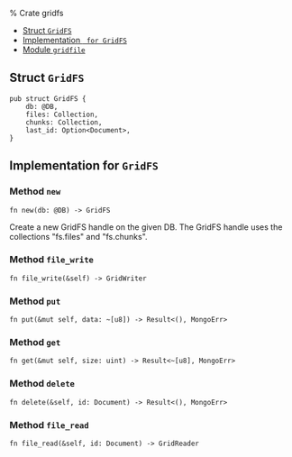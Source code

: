 % Crate gridfs

<div class='index'>

* [Struct `GridFS`](#struct-gridfs)
* [Implementation ` for GridFS`](#implementation-for-gridfs)
* [Module `gridfile`](gridfile.md)

</div>

## Struct `GridFS`

~~~ {.rust}
pub struct GridFS {
    db: @DB,
    files: Collection,
    chunks: Collection,
    last_id: Option<Document>,
}
~~~

## Implementation for `GridFS`

### Method `new`

~~~ {.rust}
fn new(db: @DB) -> GridFS
~~~

Create a new GridFS handle on the given DB.
The GridFS handle uses the collections
"fs.files" and "fs.chunks".

### Method `file_write`

~~~ {.rust}
fn file_write(&self) -> GridWriter
~~~

### Method `put`

~~~ {.rust}
fn put(&mut self, data: ~[u8]) -> Result<(), MongoErr>
~~~

### Method `get`

~~~ {.rust}
fn get(&mut self, size: uint) -> Result<~[u8], MongoErr>
~~~

### Method `delete`

~~~ {.rust}
fn delete(&self, id: Document) -> Result<(), MongoErr>
~~~

### Method `file_read`

~~~ {.rust}
fn file_read(&self, id: Document) -> GridReader
~~~

